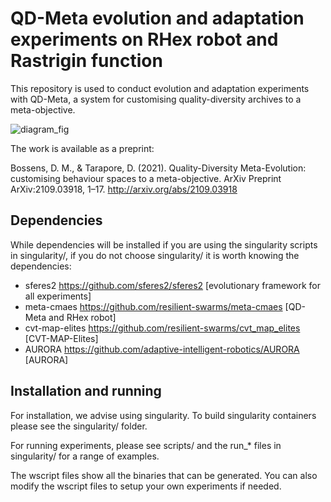 # QD-Meta evolution and adaptation experiments on RHex robot and Rastrigin function

This repository is used to conduct evolution and adaptation experiments with QD-Meta, a system for customising quality-diversity archives to a meta-objective. 

![diagram_fig](https://user-images.githubusercontent.com/8057857/132875526-2ec8e0ba-ae32-45f9-99b4-67c861d78cc0.png)


The work is available as a preprint:

Bossens, D. M., & Tarapore, D. (2021). Quality-Diversity Meta-Evolution: customising behaviour spaces to a meta-objective. ArXiv Preprint ArXiv:2109.03918, 1–17. http://arxiv.org/abs/2109.03918


## Dependencies
While dependencies will be installed if you are using the singularity scripts in singularity/, if you do not choose singularity/ it is worth knowing the dependencies:
- sferes2 https://github.com/sferes2/sferes2 [evolutionary framework for all experiments]
- meta-cmaes https://github.com/resilient-swarms/meta-cmaes [QD-Meta and RHex robot]
- cvt-map-elites https://github.com/resilient-swarms/cvt_map_elites [CVT-MAP-Elites]
- AURORA https://github.com/adaptive-intelligent-robotics/AURORA [AURORA]


## Installation and running

For installation, we advise using singularity. To build singularity containers please see the singularity/ folder.

For running experiments, please see scripts/ and the run_* files in singularity/ for a range of examples.

The wscript files show all the binaries that can be generated. You can also modify the wscript files to setup your own experiments if needed. 




